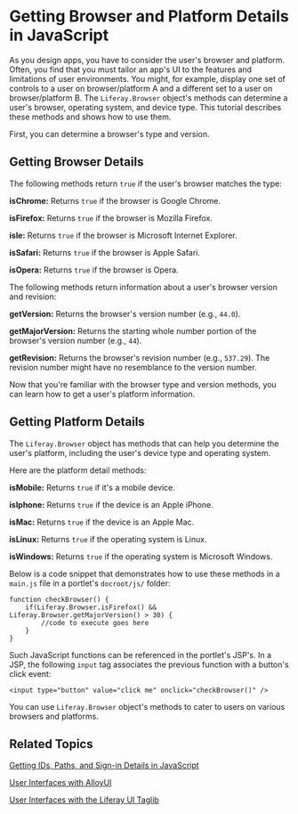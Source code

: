 # Getting Browser and Platform Details in JavaScript [](id=getting-browser-and-platform-details-in-javascript)

As you design apps, you have to consider the user's browser and platform. Often,
you find that you must tailor an app's UI to the features and limitations of
user environments. You might, for example, display one set of controls to a user
on browser/platform A and a different set to a user on browser/platform B. The
`Liferay.Browser` object's methods can determine a user's browser, operating
system, and device type. This tutorial describes these methods and shows how to
use them. 

First, you can determine a browser's type and version. 

## Getting Browser Details [](id=getting-browser-details)

The following methods return `true` if the user's browser matches the type:

**isChrome:** Returns `true` if the browser is Google Chrome. 

**isFirefox:** Returns `true` if the browser is Mozilla Firefox. 

**isIe:** Returns `true` if the browser is Microsoft Internet Explorer. 

**isSafari:** Returns `true` if the browser is Apple Safari. 

**isOpera:** Returns `true` if the browser is Opera. 

The following methods return information about a user's browser version and
revision: 

**getVersion:** Returns the browser's version number (e.g., `44.0`). 

**getMajorVersion:** Returns the starting whole number portion of the browser's
version number (e.g., `44`).

**getRevision:** Returns the browser's revision number (e.g., `537.29`). The
revision number might have no resemblance to the version number. 

Now that you're familiar with the browser type and version methods, you can
learn how to get a user's platform information. 

## Getting Platform Details [](id=getting-platform-details)

The `Liferay.Browser` object has methods that can help you determine the user's
platform, including the user's device type and operating system. 

Here are the platform detail methods: 

**isMobile:** Returns `true` if it's a mobile device. 

**isIphone:** Returns `true` if the device is an Apple iPhone. 

**isMac:** Returns `true` if the device is an Apple Mac. 

**isLinux:** Returns `true` if the operating system is Linux. 

**isWindows:** Returns `true` if the operating system is Microsoft Windows. 

Below is a code snippet that demonstrates how to use these methods in a
`main.js` file in a portlet's `docroot/js/` folder: 

    function checkBrowser() {
        if(Liferay.Browser.isFirefox() && Liferay.Browser.getMajorVersion() > 30) {
            //code to execute goes here
        }
    }

Such JavaScript functions can be referenced in the portlet's JSP's. In a JSP,
the following `input` tag associates the previous function with a button's click
event: 

    <input type="button" value="click me" onclick="checkBrowser()" />

You can use `Liferay.Browser` object's methods to cater to users on various
browsers and platforms. 

## Related Topics [](id=related-topics)

[Getting IDs, Paths, and Sign-in Details in JavaScript](/develop/tutorials/-/knowledge_base/6-2/getting-ids-paths-and-sign-in-details-in-javascript)

[User Interfaces with AlloyUI](/develop/tutorials/-/knowledge_base/6-2/alloyui)

[User Interfaces with the Liferay UI Taglib](/develop/tutorials/-/knowledge_base/6-2/liferay-ui-taglibs)
